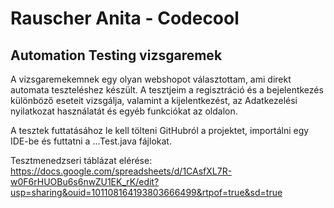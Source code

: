 # Rauscher Anita - Codecool
## Automation Testing vizsgaremek

A vizsgaremekemnek egy olyan webshopot választottam, ami direkt automata teszteléshez készült. A tesztjeim a regisztráció és a bejelentkezés különböző eseteit vizsgálja, valamint a kijelentkezést, az Adatkezelési nyilatkozat használatát és egyéb funkciókat az oldalon. 

A tesztek futtatásához le kell tölteni GitHubról a projektet, importálni egy IDE-be és futtatni a ...Test.java fájlokat.

Tesztmenedzseri táblázat elérése:
https://docs.google.com/spreadsheets/d/1CAsfXL7R-w0F6rHUOBu6s6nwZU1EK_rK/edit?usp=sharing&ouid=101108164193803666499&rtpof=true&sd=true
